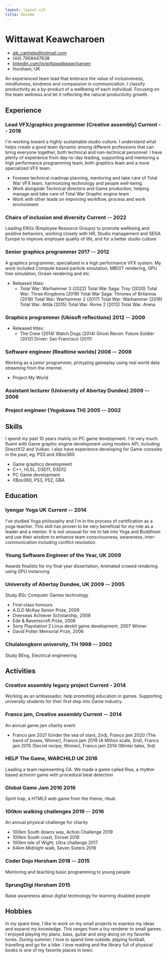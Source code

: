 ```yaml
---
layout: layout.njk
title: Resume
---
```


<!-- The (first) h1 will be used as the <title> of the HTML page -->
# Wittawat Keawcharoen

<!-- The unordered list immediately after the h1 will be formatted on a single
line. It is intended to be used for contact details -->
- <aik_canhelp@hotmail.com>
- (44) 7908447638
- [linkedin.com/in/wittawatkeawcharoen](http://www.linkedin.com/in/wittawatkeawcharoen)
- Horsham, UK

<!-- The paragraph after the h1 and ul and before the first h2 is optional. It
is intended to be used for a short summary. -->
An experienced team lead that embrace the value of inclusiveness, mindfulness, kindness and compassion in communication. 
I classify productivity as a by-product of a wellbeing of each individual. Focusing on the team wellness and let it reflecting the natural productivity growth.

## Experience
<!-- You have to wrap the "left" and "right" half of these headings in spans by
hand -->
### <span>Lead VFX/graphics programmer (Creative assembly)</span> <span>Current -- 2018</span>
I'm working toward a highly sustainable studio culture. I understand what helps create a good team dynamic among different professions that can bring everyone together, both technical and non-technical personnel. I have plenty of experience from day-to-day leading, supporting and mentoring a high performance programming team, both graphics team and a more specialized VFX team.

- Foresee technical roadmap planning, mentoring and take care of Total War VFX team, harmonizing technology and people well-being.
- Work alongside Technical directors and Game production, helping manage and take care of Total War Graphic engine team
- Work with other leads on improving workflow, process and work environment

### <span>Chairs of inclusion and diversity</span> <span>Current -- 2022</span>
Leading ERGs (Employee Resource Groups) to promote wellbeing and positive behaviors, working closely with HR, Studio management and SEGA Europe to improve employee quality of life, and for a better studio culture

### <span>Senior graphics programmer</span> <span>2017 -- 2012</span>
A graphics programmer, specialized in a high performance VFX system. My work included Compute based particle simulation, MBOIT rendering, GPU tree simulation, Ocean rendering and etc.

- Released titles:
  - Total War: Warhammer 3 (2022)
Total War Saga: Troy (2020)
Total War: Three Kingdoms (2019)
Total War Saga: Thrones of Britannia (2018) 
Total War: Warhammer 2 (2017)
Total War: Warhammer (2016)
Total War: Attila (2015)
Total War: Rome 2 (2013)
Total War: Arena

### <span>Graphics programmer (Ubisoft reflections)</span> <span>2012 -- 2009</span>
- Released titles:
  - The Crew (2014)
Watch Dogs (2014)
Ghost Recon: Future Soldier (2012)
Driver: San Francisco (2011)

### <span>Software engineer (Realtime worlds)</span> <span>2008 -- 2008</span>
Working as a junior programmer, protyping gameplay using real world data streaming from the internet. 
- Project My World

### <span>Assistant lecturer (University of Abertay Dundee)</span> <span>2009 -- 2006</span>

### <span>Project engineer (Yogokawa TH)</span> <span>2005 -- 2002</span>

## Skills
I spend my past 10 years mainly on PC game development. I'm very much fluent with Game graphic engine development using modern API, including DirectX12 and Vulkan. I also have experience developing for Game consoles in the past, eg. PS3 and XBox360 
 - Game graphics development
 - C++, HLSL, D3D11, D3D12
 - PC Game development
 - XBox360, PS3, PS2, GBA

## Education

### <span>Iyengar Yoga UK</span> <span>Current -- 2014</span>
I've studied Yoga philosophy and I'm in the process of certification as a yoga teacher. This skill has proven to be very beneficial for my role as a leader and a mentor. It is not unusual for me to tab into Yoga and Buddhism and use their wisdom to enhance team consciousness, awareness, inter-communication including conflict resolution. 

### <span>Young Software Engineer of the Year, UK</span> <span>2009</span>
Awards finalists for my final year dissertation, Animated crowed rendering using GPU instancing

### <span>University of Abertay Dundee, UK</span> <span>2009 -- 2005</span>
Study BSc Computer Games technology

- First-class honours
- A.D.D McKay Senior Prize, 2009
- Overseas Achiever Scholarship, 2008
- Ede & Ravenscroft Prize, 2008
- Sony Playstation 2 Linux devkit game development, 2007 Winner
- David Potter Memorial Prize, 2006

### <span>Chulalongkorn university, TH</span> <span>1998 -- 2002</span>
Study BEng, Electrical engineering  
 
## Activities

### <span>Creative assembly legacy project</span> <span>Current - 2014</span>
Working as an ambassador, help promoting education in games. Supporting university students for their first step into Game industry.

### <span>Franco jam, Creative assembly</span> <span>Current -- 2014</span>
An annual game jam charity event 
- Franco jam 2021 (Under the sea of stars, 2nd), Franco jam 2020 (The band of boxes, Winner), Franco jam 2019 (A Million scale, 2nd), Franco jam 2015 (Secret recipe, Winner), Franco jam 2014 (Winter tales, 3rd)

### <span>HELP The Game, WARCHILD UK</span> <span>2016</span>
Leading a team representing CA. We made a game called Rise, a rhythm based actionm game with procedural beat detection

### <span>Global Game Jam 2016</span> <span>2016</span>
Spirit trap, a HTML5 web game from the theme, ritual.

### <span>100km walking challenges</span> <span>2019 -- 2016</span>
An annual physical challenge for charity
- 100km South downs way, Action Challenge 2019
- 100km South coast, Dorset 2018
- 100km Isle of Wight, Ultra challenge 2017
- 64km Midnight walk, Seven Sisters 2016

### <span>Coder Dojo Horsham</span> <span>2018 -- 2015</span>
Mentoring and teaching basic programming to young people

### <span>SprungDigi Horsham</span> <span>2015</span>
Raise awareness about digital technology for learning disabled people


## Hobbies
In my spare time, I like to work on my small projects to express my ideas and expand my knowledge. This ranges from a toy renderer to small games. I enjoyed playing my piano, bass, guitar and sing-along on my favorite tunes. During summer, I love to spend time outside, playing football, travelling and go for a hike. I love reading and the library full of physical books is one of my favorite places in town.
